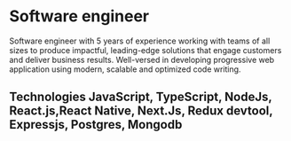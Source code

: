 <h1>Software engineer</h1>
Software engineer with 5 years of experience working with teams of all sizes to produce impactful, leading-edge solutions that engage customers and deliver business results. Well-versed in developing progressive web application using modern, scalable and optimized code writing.
<h2>Technologies</2>
JavaScript, TypeScript, NodeJs, React.js,React Native, Next.Js, Redux devtool, Expressjs, Postgres, Mongodb
